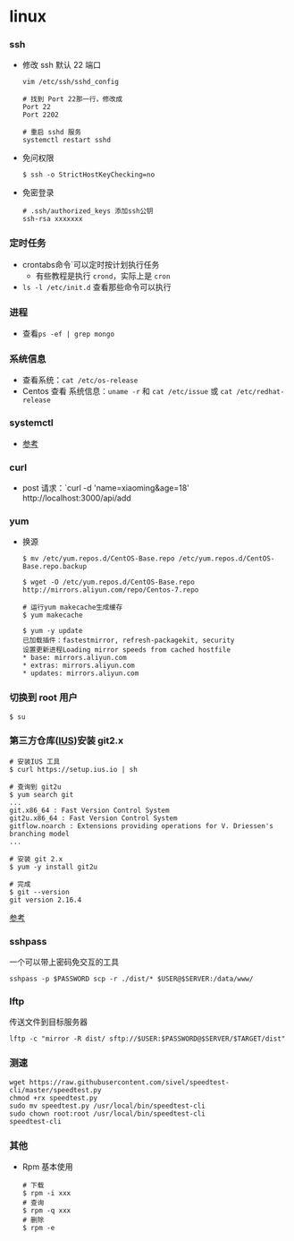 # linux



### ssh

- 修改 ssh 默认 22 端口

  ```shell
  vim /etc/ssh/sshd_config
  
  # 找到 Port 22那一行，修改成
  Port 22
  Port 2202
  
  # 重启 sshd 服务
  systemctl restart sshd
  ```

- 免问权限

  ```shell
  $ ssh -o StrictHostKeyChecking=no
  ```

- 免密登录

  ```
  # .ssh/authorized_keys 添加ssh公钥
  ssh-rsa xxxxxxx
  ```

  

### 定时任务

- crontabs命令`可以定时按计划执行任务
  - 有些教程是执行 `crond`，实际上是 `cron`
- `ls -l /etc/init.d` 查看那些命令可以执行



### 进程

- 查看`ps -ef | grep mongo`



### 系统信息

- 查看系统：`cat /etc/os-release`
- Centos 查看 系统信息：`uname -r` 和 `cat /etc/issue` 或 `cat /etc/redhat-release` 



### systemctl

- [参考]([http://www.ruanyifeng.com/blog/2016/03/systemd-tutorial-commands.html](http://www.ruanyifeng.com/blog/2016/03/systemd-tutorial-commands.html))



### curl

- post 请求：`curl -d 'name=xiaoming&age=18' http://localhost:3000/api/add



### yum

- 换源

  ```shell
  $ mv /etc/yum.repos.d/CentOS-Base.repo /etc/yum.repos.d/CentOS-Base.repo.backup
  
  $ wget -O /etc/yum.repos.d/CentOS-Base.repo http://mirrors.aliyun.com/repo/Centos-7.repo
  
  # 运行yum makecache生成缓存
  $ yum makecache
  
  $ yum -y update
  已加载插件：fastestmirror, refresh-packagekit, security
  设置更新进程Loading mirror speeds from cached hostfile
  * base: mirrors.aliyun.com
  * extras: mirrors.aliyun.com
  * updates: mirrors.aliyun.com
  ```




### 切换到 root 用户

```shell
$ su
```



### 第三方仓库([IUS](https://ius.io/GettingStarted/))安装 git2.x

```shell
# 安装IUS 工具
$ curl https://setup.ius.io | sh

# 查询到 git2u
$ yum search git
...
git.x86_64 : Fast Version Control System
git2u.x86_64 : Fast Version Control System
gitflow.noarch : Extensions providing operations for V. Driessen's branching model
...

# 安装 git 2.x
$ yum -y install git2u

# 完成
$ git --version
git version 2.16.4
```

[参考](https://blog.csdn.net/caimengyuan/article/details/80634752)



### sshpass

一个可以带上密码免交互的工具

```shell
sshpass -p $PASSWORD scp -r ./dist/* $USER@$SERVER:/data/www/
```



### lftp

传送文件到目标服务器

```shell
lftp -c "mirror -R dist/ sftp://$USER:$PASSWORD@$SERVER/$TARGET/dist"
```



### 测速

```shell
wget https://raw.githubusercontent.com/sivel/speedtest-cli/master/speedtest.py
chmod +rx speedtest.py
sudo mv speedtest.py /usr/local/bin/speedtest-cli
sudo chown root:root /usr/local/bin/speedtest-cli
speedtest-cli
```



### 其他

- Rpm 基本使用

  ```shell
  # 下载
  $ rpm -i xxx
  # 查询
  $ rpm -q xxx
  # 删除
  $ rpm -e
  ```

  